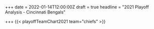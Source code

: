 +++
date = 2022-01-14T12:00:00Z
draft = true
headline = "2021 Playoff Analysis - Cincinnati Bengals"

+++
{{< playoffTeamChart2021 team="chiefs" >}}
